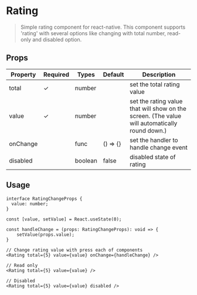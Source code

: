# Rating

> Simple rating component for react-native. This component supports 'rating' with several options like changing with total number, read-only and disabled option.

## Props

| Property | Required | Types   | Default  | Description                |
| -------- | --------- | ------- | -------- | -------------------------- |
| total    | ✓         | number  |         | set the total rating value |
| value    | ✓         | number  |         | set the rating value that will show on the screen. (The value will automatically round down.) |
| onChange |           | func    | () => {} | set the handler to handle change event |
| disabled |           | boolean | false    | disabled state of rating   |

## Usage

```
interface RatingChangeProps {
  value: number;
}

const [value, setValue] = React.useState(0);

const handleChange = (props: RatingChangeProps): void => {
    setValue(props.value);
}

// Change rating value with press each of components
<Rating total={5} value={value} onChange={handleChange} />

// Read only
<Rating total={5} value={value} />

// Disabled
<Rating total={5} value={value} disabled />
```